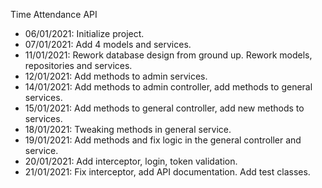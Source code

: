 Time Attendance API
- 06/01/2021: Initialize project.
- 07/01/2021: Add 4 models and services.
- 11/01/2021: Rework database design from ground up. Rework models, repositories and services.
- 12/01/2021: Add methods to admin services.
- 14/01/2021: Add methods to admin controller, add methods to general services.
- 15/01/2021: Add methods to general controller, add new methods to services.
- 18/01/2021: Tweaking methods in general service.
- 19/01/2021: Add methods and fix logic in the general controller and service.
- 20/01/2021: Add interceptor, login, token validation.
- 21/01/2021: Fix interceptor, add API documentation. Add test classes.